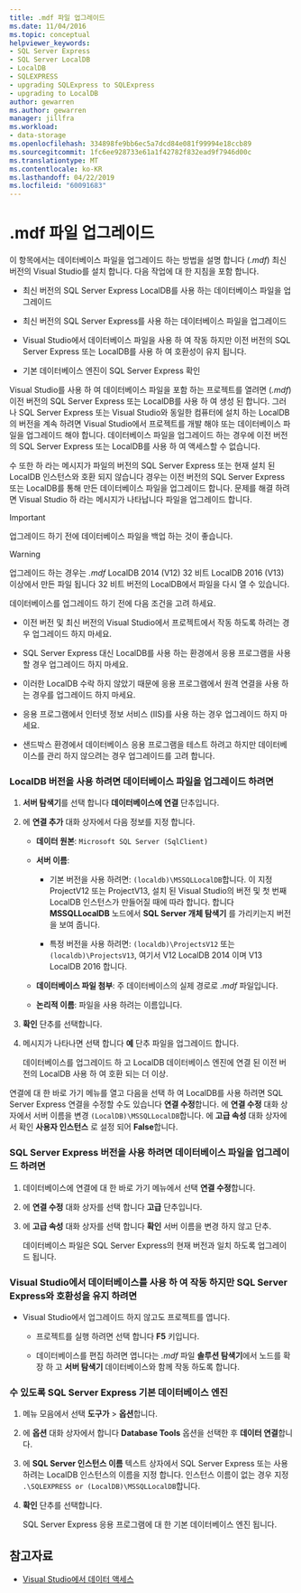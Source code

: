 ```yaml
---
title: .mdf 파일 업그레이드
ms.date: 11/04/2016
ms.topic: conceptual
helpviewer_keywords:
- SQL Server Express
- SQL Server LocalDB
- LocalDB
- SQLEXPRESS
- upgrading SQLExpress to SQLExpress
- upgrading to LocalDB
author: gewarren
ms.author: gewarren
manager: jillfra
ms.workload:
- data-storage
ms.openlocfilehash: 334898fe9bb6ec5a7dcd84e081f99994e18ccb89
ms.sourcegitcommit: 1fc6ee928733e61a1f42782f832ead9f7946d00c
ms.translationtype: MT
ms.contentlocale: ko-KR
ms.lasthandoff: 04/22/2019
ms.locfileid: "60091683"
---
```

# <a name="upgrade-mdf-files"></a>.mdf 파일 업그레이드

이 항목에서는 데이터베이스 파일을 업그레이드 하는 방법을 설명 합니다 (*.mdf*) 최신 버전의 Visual Studio를 설치 합니다. 다음 작업에 대 한 지침을 포함 합니다.

- 최신 버전의 SQL Server Express LocalDB를 사용 하는 데이터베이스 파일을 업그레이드

- 최신 버전의 SQL Server Express를 사용 하는 데이터베이스 파일을 업그레이드

- Visual Studio에서 데이터베이스 파일을 사용 하 여 작동 하지만 이전 버전의 SQL Server Express 또는 LocalDB를 사용 하 여 호환성이 유지 됩니다.

- 기본 데이터베이스 엔진이 SQL Server Express 확인

Visual Studio를 사용 하 여 데이터베이스 파일을 포함 하는 프로젝트를 열려면 (*.mdf*) 이전 버전의 SQL Server Express 또는 LocalDB를 사용 하 여 생성 된 합니다. 그러나 SQL Server Express 또는 Visual Studio와 동일한 컴퓨터에 설치 하는 LocalDB의 버전을 계속 하려면 Visual Studio에서 프로젝트를 개발 해야 또는 데이터베이스 파일을 업그레이드 해야 합니다. 데이터베이스 파일을 업그레이드 하는 경우에 이전 버전의 SQL Server Express 또는 LocalDB를 사용 하 여 액세스할 수 없습니다.

수 또한 하 라는 메시지가 파일의 버전의 SQL Server Express 또는 현재 설치 된 LocalDB 인스턴스와 호환 되지 않습니다 경우는 이전 버전의 SQL Server Express 또는 LocalDB를 통해 만든 데이터베이스 파일을 업그레이드 합니다. 문제를 해결 하려면 Visual Studio 하 라는 메시지가 나타납니다 파일을 업그레이드 합니다.

> [!IMPORTANT]
> 업그레이드 하기 전에 데이터베이스 파일을 백업 하는 것이 좋습니다.

> [!WARNING]
> 업그레이드 하는 경우는 *.mdf* LocalDB 2014 (V12) 32 비트 LocalDB 2016 (V13) 이상에서 만든 파일 됩니다 32 비트 버전의 LocalDB에서 파일을 다시 열 수 있습니다.

데이터베이스를 업그레이드 하기 전에 다음 조건을 고려 하세요.

- 이전 버전 및 최신 버전의 Visual Studio에서 프로젝트에서 작동 하도록 하려는 경우 업그레이드 하지 마세요.

- SQL Server Express 대신 LocalDB를 사용 하는 환경에서 응용 프로그램을 사용할 경우 업그레이드 하지 마세요.

- 이러한 LocalDB 수락 하지 않았기 때문에 응용 프로그램에서 원격 연결을 사용 하는 경우를 업그레이드 하지 마세요.

- 응용 프로그램에서 인터넷 정보 서비스 (IIS)를 사용 하는 경우 업그레이드 하지 마세요.

- 샌드박스 환경에서 데이터베이스 응용 프로그램을 테스트 하려고 하지만 데이터베이스를 관리 하지 않으려는 경우 업그레이드를 고려 합니다.

### <a name="to-upgrade-a-database-file-to-use-the-localdb-version"></a>LocalDB 버전을 사용 하려면 데이터베이스 파일을 업그레이드 하려면

1. **서버 탐색기**를 선택 합니다 **데이터베이스에 연결** 단추입니다.

2. 에 **연결 추가** 대화 상자에서 다음 정보를 지정 합니다.

    - **데이터 원본**: `Microsoft SQL Server (SqlClient)`

    - **서버 이름**:

        - 기본 버전을 사용 하려면: `(localdb)\MSSQLLocalDB`합니다.  이 지정 ProjectV12 또는 ProjectV13, 설치 된 Visual Studio의 버전 및 첫 번째 LocalDB 인스턴스가 만들어질 때에 따라 합니다. 합니다 **MSSQLLocalDB** 노드에서 **SQL Server 개체 탐색기** 를 가리키는지 버전을 보여 줍니다.

        - 특정 버전을 사용 하려면: `(localdb)\ProjectsV12` 또는 `(localdb)\ProjectsV13`, 여기서 V12 LocalDB 2014 이며 V13 LocalDB 2016 합니다.

    - **데이터베이스 파일 첨부**: 주 데이터베이스의 실제 경로로 *.mdf* 파일입니다.

    - **논리적 이름**: 파일을 사용 하려는 이름입니다.

3. **확인** 단추를 선택합니다.

4. 메시지가 나타나면 선택 합니다 **예** 단추 파일을 업그레이드 합니다.

    데이터베이스를 업그레이드 하 고 LocalDB 데이터베이스 엔진에 연결 된 이전 버전의 LocalDB 사용 하 여 호환 되는 더 이상.

연결에 대 한 바로 가기 메뉴를 열고 다음을 선택 하 여 LocalDB를 사용 하려면 SQL Server Express 연결을 수정할 수도 있습니다 **연결 수정**합니다. 에 **연결 수정** 대화 상자에서 서버 이름을 변경 `(LocalDB)\MSSQLLocalDB`합니다. 에 **고급 속성** 대화 상자에서 확인 **사용자 인스턴스** 로 설정 되어 **False**합니다.

### <a name="to-upgrade-a-database-file-to-use-the-sql-server-express-version"></a>SQL Server Express 버전을 사용 하려면 데이터베이스 파일을 업그레이드 하려면

1. 데이터베이스에 연결에 대 한 바로 가기 메뉴에서 선택 **연결 수정**합니다.

2. 에 **연결 수정** 대화 상자를 선택 합니다 **고급** 단추입니다.

3. 에 **고급 속성** 대화 상자를 선택 합니다 **확인** 서버 이름을 변경 하지 않고 단추.

    데이터베이스 파일은 SQL Server Express의 현재 버전과 일치 하도록 업그레이드 됩니다.

### <a name="to-work-with-the-database-in-visual-studio-but-retain-compatibility-with-sql-server-express"></a>Visual Studio에서 데이터베이스를 사용 하 여 작동 하지만 SQL Server Express와 호환성을 유지 하려면

- Visual Studio에서 업그레이드 하지 않고도 프로젝트를 엽니다.

    - 프로젝트를 실행 하려면 선택 합니다 **F5** 키입니다.

    - 데이터베이스를 편집 하려면 엽니다는 *.mdf* 파일 **솔루션 탐색기**에서 노드를 확장 하 고 **서버 탐색기** 데이터베이스와 함께 작동 하도록 합니다.

### <a name="to-make-sql-server-express-the-default-database-engine"></a>수 있도록 SQL Server Express 기본 데이터베이스 엔진

1. 메뉴 모음에서 선택 **도구가** > **옵션**합니다.

2. 에 **옵션** 대화 상자에서 합니다 **Database Tools** 옵션을 선택한 후 **데이터 연결**합니다.

3. 에 **SQL Server 인스턴스 이름** 텍스트 상자에서 SQL Server Express 또는 사용 하려는 LocalDB 인스턴스의 이름을 지정 합니다. 인스턴스 이름이 없는 경우 지정 `.\SQLEXPRESS or (LocalDB)\MSSQLLocalDB`합니다.

4. **확인** 단추를 선택합니다.

    SQL Server Express 응용 프로그램에 대 한 기본 데이터베이스 엔진 됩니다.

## <a name="see-also"></a>참고자료

- [Visual Studio에서 데이터 액세스](accessing-data-in-visual-studio.md)